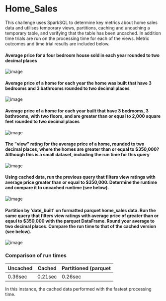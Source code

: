 # Home_Sales

This challenge uses SparkSQL to determine key metrics about home sales data and utilises temporary views, partitions, caching and uncaching a temporary table, and verifying that the table has been uncached.  In addition time trials are run on the processing time for each of the views.  Metric outcomes and time trial results are included below. 

#### Average price for a four bedroom house sold in each year rounded to two decimal places
![image](https://github.com/VioletRogue12/Home_Sales/assets/130148039/8945a4fd-36b8-4bef-b8b2-ec5e08ce600c)


#### Average price of a home for each year the home was built that have 3 bedrooms and 3 bathrooms rounded to two decimal places
![image](https://github.com/VioletRogue12/Home_Sales/assets/130148039/8da8dadc-1f7f-45b2-8b26-6e868413420f)


#### Average price of a home for each year built that have 3 bedrooms, 3 bathrooms, with two floors, and are greater than or equal to 2,000 square feet rounded to two decimal places
![image](https://github.com/VioletRogue12/Home_Sales/assets/130148039/1eef9e70-722f-430a-ab9a-5a410552c840)


#### The "view" rating for the average price of a home, rounded to two decimal places, where the homes are greater than or equal to $350,000? Although this is a small dataset, including the run time for this query
![image](https://github.com/VioletRogue12/Home_Sales/assets/130148039/5b2f0d55-fce5-48be-9570-a563654e86bf)


#### Using cached data, run the previous query that filters view ratings with average price greater than or equal to $350,000. Determine the runtime and compare it to uncached runtime (see below).
![image](https://github.com/VioletRogue12/Home_Sales/assets/130148039/5b2f0d55-fce5-48be-9570-a563654e86bf)


#### Partition by 'date_built' on formatted parquet home_sales data. Run the same query that filters view ratings with average price of greater than or eqaul to $350,000 with the parquet DataFrame. Round your average to two decimal places. Compare the run time to that of the cached version (see below). 
![image](https://github.com/VioletRogue12/Home_Sales/assets/130148039/5b2f0d55-fce5-48be-9570-a563654e86bf)


### Comparison of run times
|Uncached|Cached|Partitioned (parquet|
|--------|------|--------------------|
|0.36sec |0.21sec |0.26sec|

In this instance, the cached data performed with the fastest processing time.  

